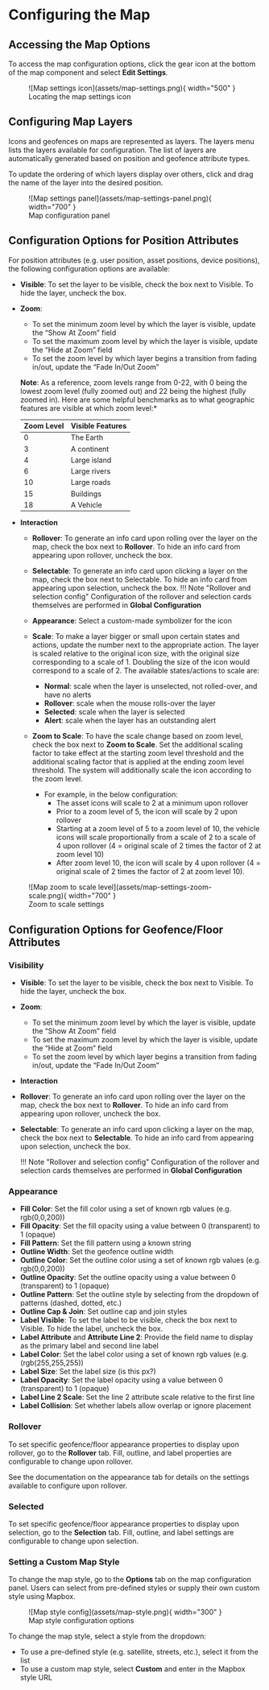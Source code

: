 # Configuring the Map

## Accessing the Map Options

To access the map configuration options, click the gear icon at the bottom of the map component and select **Edit Settings**.

<figure markdown>
![Map settings icon](assets/map-settings.png){ width="500" }
  <figcaption>Locating the map settings icon</figcaption>
</figure>

## Configuring Map Layers

Icons and geofences on maps are represented as layers. The layers menu lists the layers available for configuration. The list of layers are automatically generated based on position and geofence attribute types.

To update the ordering of which layers display over others, click and drag the name of the layer into the desired position.

<figure markdown>
![Map settings panel](assets/map-settings-panel.png){ width="700" }
  <figcaption>Map configuration panel</figcaption>
</figure>

## Configuration Options for Position Attributes

For position attributes (e.g. user position, asset positions, device positions), the following configuration options are available:

* **Visible**: To set the layer to be visible, check the box next to Visible. To hide the layer, uncheck the box.
* **Zoom**: 
    * To set the minimum zoom level by which the layer is visible, update the “Show At Zoom” field
    * To set the maximum zoom level by which the layer is visible, update the “Hide at Zoom” field
    * To set the zoom level by which layer begins a transition from fading in/out, update the “Fade In/Out Zoom”


    **Note**: As a reference, zoom levels range from 0-22, with 0 being the lowest zoom level (fully zoomed out) and 22 being the highest (fully zoomed in). Here are some helpful benchmarks as to what geographic features are visible at which zoom level:*

    |Zoom Level | Visible Features|
    |-----------|-----------------|
    |0 | The Earth |
    |3 | A continent |
    |4 | Large island |
    |6 | Large rivers |
    |10 | Large roads |
    |15 | Buildings |
    |18 | A Vehicle |

* **Interaction**

    * **Rollover**: To generate an info card upon rolling over the layer on the map, check the box next to **Rollover**. To hide an info card from appearing upon rollover, uncheck the box.

    * **Selectable**: To generate an info card upon clicking a layer on the map, check the box next to Selectable. To hide an info card from appearing upon selection, uncheck the box.
    !!! Note "Rollover and selection config"
        Configuration of the rollover and selection cards themselves are performed in **Global Configuration**

    * **Appearance**: Select a custom-made symbolizer for the icon

    * **Scale**: To make a layer bigger or small upon certain states and actions, update the number next to the appropriate action. The layer is scaled relative to the original icon size, with the original size corresponding to a scale of 1. Doubling the size of the icon would correspond to a scale of 2. The available states/actions to scale are:
        * **Normal**: scale when the layer is unselected, not rolled-over, and have no alerts
        * **Rollover**: scale when the mouse rolls-over the layer
        * **Selected**: scale when the layer is selected
        * **Alert**: scale when the layer has an outstanding alert

    * **Zoom to Scale**: To have the scale change based on zoom level, check the box next to **Zoom to Scale**. Set the additional scaling factor to take effect at the starting zoom level threshold and the additional scaling factor that is applied at the ending zoom level threshold. The system will additionally scale the icon according to the zoom level.
        * For example, in the below configuration: 
            * The asset icons will scale to 2 at a minimum upon rollover
            * Prior to a zoom level of 5, the icon will scale by 2 upon rollover
            * Starting at a zoom level of 5 to a zoom level of 10, the vehicle icons will scale proportionally from a scale of 2 to a scale of 4 upon rollover (4 = original scale of 2 times the factor of 2 at zoom level 10)
            * After zoom level 10, the icon will scale by 4 upon rollover (4 = original scale of 2 times the factor of 2 at zoom level 10).

<figure markdown>
![Map zoom to scale level](assets/map-settings-zoom-scale.png){ width="700" }
  <figcaption>Zoom to scale settings</figcaption>
</figure>

## Configuration Options for Geofence/Floor Attributes

### Visibility

* **Visible**: To set the layer to be visible, check the box next to Visible. To hide the layer, uncheck the box.
* **Zoom**: 
    * To set the minimum zoom level by which the layer is visible, update the “Show At Zoom” field
    * To set the maximum zoom level by which the layer is visible, update the “Hide at Zoom” field
    * To set the zoom level by which layer begins a transition from fading in/out, update the “Fade In/Out Zoom”

* **Interaction**

* **Rollover**: To generate an info card upon rolling over the layer on the map, check the box next to **Rollover**. To hide an info card from appearing upon rollover, uncheck the box.

*  **Selectable**: To generate an info card upon clicking a layer on the map, check the box next to **Selectable**. To hide an info card from appearing upon selection, uncheck the box.

    !!! Note "Rollover and selection config"
        Configuration of the rollover and selection cards themselves are performed in **Global Configuration**

### Appearance

* **Fill Color**: Set the fill color using a set of known rgb values (e.g. rgb(0,0,200))
* **Fill Opacity**: Set the fill opacity using a value between 0 (transparent) to 1 (opaque)
* **Fill Pattern**: Set the fill pattern using a known string
* **Outline Width**: Set the geofence outline width
* **Outline Color**: Set the outline color using a set of known rgb values (e.g. rgb(0,0,200))
* **Outline Opacity**: Set the outline opacity using a value between 0 (transparent) to 1 (opaque)
* **Outline Pattern**: Set the outline style by selecting from the dropdown of patterns (dashed, dotted, etc.)
* **Outline Cap & Join**: Set outline cap and join styles
* **Label Visible**: To set the label to be visible, check the box next to Visible. To hide the label, uncheck the box.
* **Label Attribute** and **Attribute Line 2**: Provide the field name to display as the primary label and second line label
* **Label Color**: Set the label color using a set of known rgb values (e.g. (rgb(255,255,255))
* **Label Size**: Set the label size (is this px?)
* **Label Opacity**: Set the label opacity using a value between 0 (transparent) to 1 (opaque)
* **Label Line 2 Scale**: Set the line 2 attribute scale relative to the first line
* **Label Collision**: Set whether labels allow overlap or ignore placement

### Rollover

To set specific geofence/floor appearance properties to display upon rollover, go to the **Rollover** tab. Fill, outline, and label properties are configurable to change upon rollover.

See the documentation on the appearance tab for details on the settings available to configure upon rollover.

### Selected

To set specific geofence/floor appearance properties to display upon selection, go to the **Selection** tab. Fill, outline, and label settings are configurable to change upon selection.

### Setting a Custom Map Style

To change the map style, go to the **Options** tab on the map configuration panel. Users can select from pre-defined styles or supply their own custom style using Mapbox.

<figure markdown>
![Map style config](assets/map-style.png){ width="300" }
  <figcaption>Map style configuration options</figcaption>
</figure>
To change the map style, select a style from the dropdown:

* To use a pre-defined style (e.g. satellite, streets, etc.), select it from the list
* To use a custom map style, select **Custom** and enter in the Mapbox style URL
